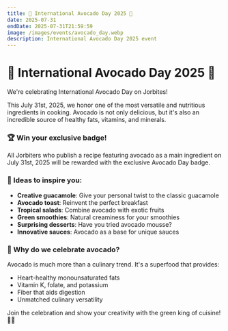```yaml
---
title: 🥑 International Avocado Day 2025 🥑
date: 2025-07-31
endDate: 2025-07-31T21:59:59
image: /images/events/avocado_day.webp
description: International Avocado Day 2025 event
---
```


# 🥑 International Avocado Day 2025 🥑

We're celebrating International Avocado Day on Jorbites!

This July 31st, 2025, we honor one of the most versatile and nutritious ingredients in cooking. Avocado is not only delicious, but it's also an incredible source of healthy fats, vitamins, and minerals.

### 🏆 Win your exclusive badge!

All Jorbiters who publish a recipe featuring avocado as a main ingredient on July 31st, 2025 will be rewarded with the exclusive Avocado Day badge.

### 🥑 Ideas to inspire you:

- **Creative guacamole**: Give your personal twist to the classic guacamole
- **Avocado toast**: Reinvent the perfect breakfast
- **Tropical salads**: Combine avocado with exotic fruits
- **Green smoothies**: Natural creaminess for your smoothies
- **Surprising desserts**: Have you tried avocado mousse?
- **Innovative sauces**: Avocado as a base for unique sauces

### 💚 Why do we celebrate avocado?

Avocado is much more than a culinary trend. It's a superfood that provides:
- Heart-healthy monounsaturated fats
- Vitamin K, folate, and potassium
- Fiber that aids digestion
- Unmatched culinary versatility

Join the celebration and show your creativity with the green king of cuisine! 🥑👑
